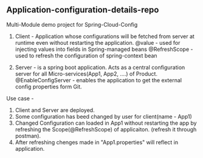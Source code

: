 ## Application-configuration-details-repo
Multi-Module demo project for Spring-Cloud-Config

1. Client - Application whose configurations will be fetched from server at runtime even without restarting the application.
@value - used for injecting values into fields in Spring-managed beans 
@RefreshScope - used to refresh the configuration of spring-context bean

2. Server - is a spring boot application. Acts as a central configuration server for all Micro-services(App1, App2, ....) of Product.
@EnableConfigServer - enables the application to get the external config properties form Git.

Use case -
1. Client and Server are deployed.
2. Some configuration has beed changed by user for client(name - App1)
3. Changed Configuration can loaded in App1 without restarting the app by refreshing the Scope(@RefreshScope) of applicaiton. (refresh it through postman).
4. After refreshing chenges made in "App1.properties" will reflect in application. 

